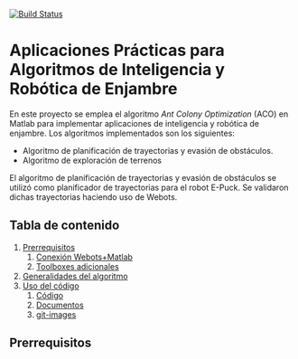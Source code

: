 [![Build Status](https://travis-ci.org/joemccann/dillinger.svg?branch=master)](https://travis-ci.org/joemccann/dillinger)

# Aplicaciones Prácticas para Algoritmos de Inteligencia y Robótica de Enjambre
En este proyecto se emplea el algoritmo _Ant Colony Optimization_ (ACO) en Matlab para implementar aplicaciones de inteligencia y robótica de enjambre. Los algoritmos implementados son los siguientes:

- Algoritmo de planificación de trayectorias y evasión de obstáculos. 
- Algoritmo de exploración de terrenos

El algoritmo de planificación de trayectorias y evasión de obstáculos se utilizó como planificador de trayectorias para el robot E-Puck. Se validaron dichas trayectorias haciendo uso de Webots.

## Tabla de contenido

1. [Prerrequisitos](#desc)
   1. [ Conexión Webots+Matlab ](#webmat)
   2.  [ Toolboxes adicionales ](#tool)
2. [ Generalidades del algoritmo ](#alg)
3. [ Uso del código ](#usage)
   1. [ Código ](#cod)
   2.  [ Documentos ](#docs)
   3. [ git-images ](#images)

<a name="desc"></a>
## Prerrequisitos
